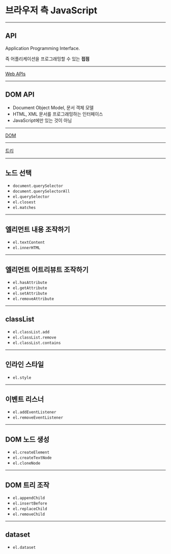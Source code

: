 # 브라우저 측 JavaScript

---

## API

Application Programming Interface.

즉 어플리케이션을 프로그래밍할 수 있는 **접점**

---

[Web APIs](https://developer.mozilla.org/en-US/docs/Web/API)

---

## DOM API

- Document Object Model, 문서 객체 모델
- HTML, XML 문서를 프로그래밍하는 인터페이스
- JavaScript에만 있는 것이 아님

---

[DOM](https://developer.mozilla.org/ko/docs/DOM)

---

[트리](https://javascript-fds.netlify.com/pages/282-data-structures#트리-tree)

---

## 노드 선택

- `document.querySelector`
- `document.querySelectorAll`
- `el.querySelector`
- `el.closest`
- `el.matches`

<!-- NodeList -->

---

## 엘리먼트 내용 조작하기

- `el.textContent`
- `el.innerHTML`

<!-- innerHTML과 XSS -->

---

## 엘리먼트 어트리뷰트 조작하기

- `el.hasAttribute`
- `el.getAttribute`
- `el.setAttribute`
- `el.removeAttribute`

---

## classList

- `el.classList.add`
- `el.classList.remove`
- `el.classList.contains`

---

## 인라인 스타일

- `el.style`

---

## 이벤트 리스너

- `el.addEventListener`
- `el.removeEventListener`

---

## DOM 노드 생성

- `el.createElement`
- `el.createTextNode`
- `el.cloneNode`

---

## DOM 트리 조작

- `el.appendChild`
- `el.insertBefore`
- `el.replaceChild`
- `el.removeChild`

<!-- appendChild, insertBefore를 통한 위치의 이동 -->

---

## dataset

- `el.dataset`
